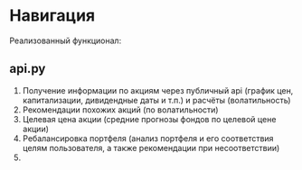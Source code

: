 # Навигация
Реализованный функционал:

## api.py
1) Получение информации по акциям через публичный api (график цен, капитализации, дивидендные даты и т.п.) и расчёты (волатильность)
2) Рекомендации похожих акций (по волатильности)
3) Целевая цена акции (средние прогнозы фондов по целевой цене акции)
4) Ребалансировка портфеля (анализ портфеля и его соответствия целям пользователя, а также рекомендации при несоответствии)
5) 

